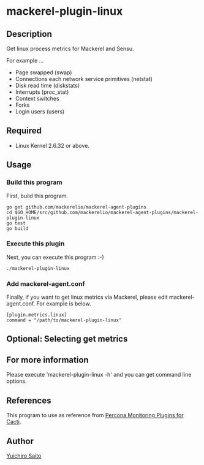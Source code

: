 mackerel-plugin-linux
============================

## Description

Get linux process metrics for Mackerel and Sensu.

For example ...

- Page swapped (swap)
- Connections each network service primitives (netstat)
- Disk read time (diskstats)
- Interrupts (proc_stat)
- Context switches
- Forks
- Login users (users)

## Required

- Linux Kernel 2.6.32 or above.

## Usage

### Build this program

First, build this program.

```
go get github.com/mackerelio/mackerel-agent-plugins
cd $GO_HOME/src/github.com/mackerelio/mackerel-agent-plugins/mackerel-plugin-linux
go test
go build
```

### Execute this plugin

Next, you can execute this program :-)

```
./mackerel-plugin-linux
```

### Add mackerel-agent.conf

Finally, if you want to get linux metrics via Mackerel, please edit mackerel-agent.conf. For example is below.

```
[plugin.metrics.linux]
command = "/path/to/mackerel-plugin-linux"
```

## Optional: Selecting get metrics

## For more information

Please execute 'mackerel-plugin-linux -h' and you can get command line options.

## References

This program to use as reference from [Percona Monitoring Plugins for Cacti](http://www.percona.com/doc/percona-monitoring-plugins/).

## Author

[Yuichiro Saito](https://github.com/koemu)
